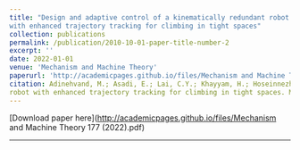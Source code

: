 ```yaml
---
title: "Design and adaptive control of a kinematically redundant robot
with enhanced trajectory tracking for climbing in tight spaces"
collection: publications
permalink: /publication/2010-10-01-paper-title-number-2
excerpt: ''
date: 2022-01-01
venue: 'Mechanism and Machine Theory'
paperurl: 'http://academicpages.github.io/files/Mechanism and Machine Theory 177 (2022).pdf' 
citation: Adinehvand, M.; Asadi, E.; Lai, C.Y.; Khayyam, H.; Hoseinnezhad, R. Design and adaptive control of a kinematically redundant
robot with enhanced trajectory tracking for climbing in tight spaces. Mech. Mach. Theory 2022, 177, 104994 .
---
```



[Download paper here](http://academicpages.github.io/files/Mechanism and Machine Theory 177 (2022).pdf)



---





